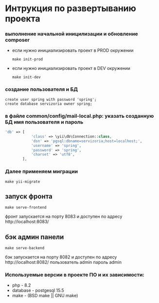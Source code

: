# Интрукция по развертыванию проекта

### выполнение начальной иницилизации и обновление composer

* если нужно инициализировать проект в PROD окружении
   ~~~shell
   make init-prod
   ~~~
* если нужно инициализировать проект в DEV окружении
   ~~~shell
   make init-dev
   ~~~

### создание пользователя и БД

~~~postgresql
create user spring with password 'spring';
create database servizoria owner spring;
~~~

### в файле common/config/mail-local.php: указать созданную БД имя пользователя и пароль

~~~php
'db' => [
            'class' => \yii\db\Connection::class,
            'dsn' => 'pgsql:dbname=servizoria;host=localhost;',
            'username' => 'spring',
            'password' => 'spring',
            'charset' => 'utf8',
        ],
~~~

### Далее применяем миграции

~~~shell
make yii-migrate
~~~

## запуск фронта

~~~shell
make serve-frontend
~~~

фронт запускается на порту 8083 и доступен по адресу http://localhost:8083/

## бэк админ панели

~~~shell
make serve-backend
~~~

бэк запускается на порту 8082 и доступен по адресу http://localhost:8082/
пользователь admin
пароль admin

### Используемые версии в проекте ПО и их зависимости:

* php - 8.2
* database - postgesql 15.5
* make - (BSD make || GNU make)